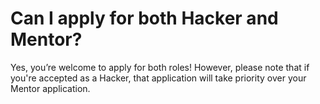 # Can I apply for both Hacker and Mentor?

Yes, you’re welcome to apply for both roles! However, please note that if you're accepted as a Hacker, that application will take priority over your Mentor application.
